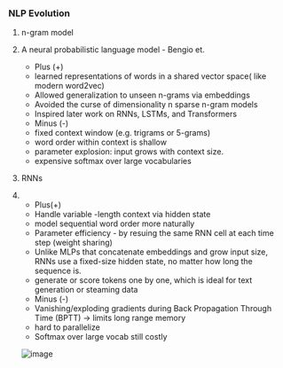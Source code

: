 ### NLP Evolution

1. n-gram model
2. A neural probabilistic language model - Bengio et.
     - Plus (+)
     + learned representations of words in a shared vector space( like modern word2vec)
     + Allowed generalization to unseen n-grams via embeddings
     + Avoided the curse of dimensionality n sparse n-gram models
     + Inspired later work on RNNs, LSTMs, and Transformers
     - Minus (-)
     - fixed context window (e.g. trigrams or 5-grams)
     - word order within context is shallow
     - parameter explosion: input grows with context size.
     - expensive softmax over large vocabularies
4. RNNs
5.   + Plus(+)
     + Handle variable -length context via hidden state
     + model sequential word order more naturally
     + Parameter efficiency - by resuing the same RNN cell at each time step (weight sharing)
     + Unlike MLPs that concatenate embeddings and grow input size, RNNs use a fixed-size hidden state, no matter how long the sequence is.
     + generate or score tokens one by one, which is ideal for text generation or steaming data
     + Minus (-)
     + Vanishing/exploding gradients during Back Propagation Through Time (BPTT) -> limits long range memory
     + hard to parallelize
     + Softmax over large vocab still costly
  
     ![image](https://github.com/user-attachments/assets/b3497b5e-3ac2-4b31-92fb-aff014fb2523)

